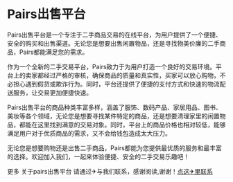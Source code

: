 # Pairs出售平台

Pairs出售平台是一个专注于二手商品交易的在线平台，为用户提供了一个便捷、安全的购买和出售渠道。无论您是想要出售闲置物品，还是寻找物美价廉的二手商品，Pairs都能满足您的需求。

作为一个全新的二手交易平台，Pairs致力于为用户打造一个良好的交易环境。平台上的卖家都经过严格的审核，确保商品的质量和真实性，买家可以放心购物，不必担心遇到假货或欺诈行为。同时，平台还提供了便捷的支付方式和快速的物流配送服务，让交易更加便捷快速。

Pairs出售平台的商品种类丰富多样，涵盖了服饰、数码产品、家居用品、图书、美妆等各个领域，无论您是想要寻找某件特定的商品，还是想要清理家里的闲置物品，都能在这里找到满意的交易对象。同时，平台上的商品价格也相对较低，能够满足用户对于优质商品的需求，又不会给钱包造成太大压力。

无论您是想要购物还是出售二手商品，Pairs都能为您提供最优质的服务和最丰富的选择。欢迎加入我们，一起来体验便捷、安全的二手交易乐趣吧！

更多 关于pairs出售平台 请通过✈与我们联系，感谢阅读,谢谢！[点这✈里联系](https://1.k02.cc)